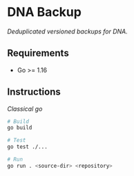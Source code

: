 # DNA Backup

_Deduplicated versioned backups for DNA._

## Requirements

- Go >= 1.16

## Instructions

_Classical go_

```bash
# Build
go build

# Test
go test ./...

# Run
go run . <source-dir> <repository>
```
